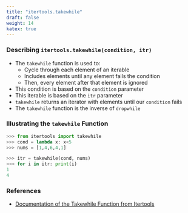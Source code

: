 ```yaml
---
title: "itertools.takewhile"
draft: false
weight: 14
katex: true
---
```


### Describing `itertools.takewhile(condition, itr)`
- The `takewhile` function is used to:
	- Cycle through each element of an iterable
	- Includes elements until any element fails the condition
	- Then, every element after that element is ignored
- This condition is based on the `condition` parameter
- This iterable is based on the `itr` parameter
- `takewhile` returns an iterator with elements until our `condition` fails
- The `takewhile` function is the inverse of `dropwhile`

### Illustrating the `takewhile` Function

```python
>>> from itertools import takewhile
>>> cond = lambda x: x<5
>>> nums = [1,4,6,4,1]

>>> itr = takewhile(cond, nums)
>>> for i in itr: print(i)
1
4
```

### References
- [Documentation of the Takewhile Function from Itertools](https://docs.python.org/3/library/itertools.html#itertools.takewhile)

